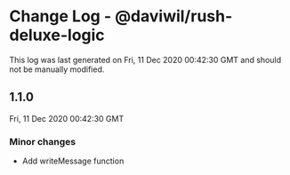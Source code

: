 # Change Log - @daviwil/rush-deluxe-logic

This log was last generated on Fri, 11 Dec 2020 00:42:30 GMT and should not be manually modified.

## 1.1.0
Fri, 11 Dec 2020 00:42:30 GMT

### Minor changes

- Add writeMessage function

